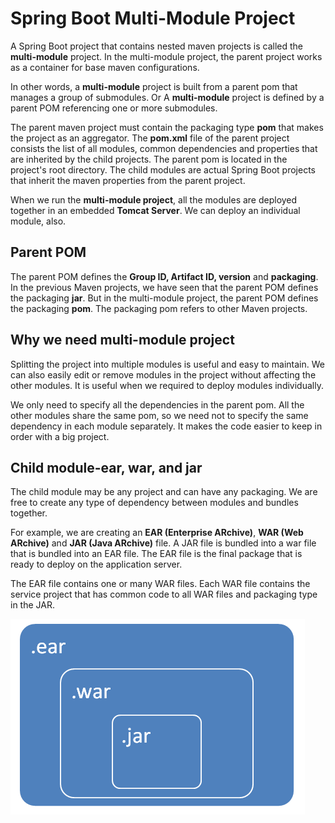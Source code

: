 # Spring Boot Multi-Module Project
A Spring Boot project that contains nested maven projects is called the **multi-module** project. In the multi-module project, the parent project works as a container for base maven configurations.

In other words, a **multi-module** project is built from a parent pom that manages a group of submodules. Or A **multi-module** project is defined by a parent POM referencing one or more submodules.

The parent maven project must contain the packaging type **pom** that makes the project as an aggregator. The **pom.xml** file of the parent project consists the list of all modules, common dependencies and properties that are inherited by the child projects. The parent pom is located in the project's root directory. The child modules are actual Spring Boot projects that inherit the maven properties from the parent project.

When we run the **multi-module project**, all the modules are deployed together in an embedded **Tomcat Server**. We can deploy an individual module, also.

## Parent POM
The parent POM defines the **Group ID, Artifact ID, version** and **packaging**. In the previous Maven projects, we have seen that the parent POM defines the packaging **jar**. But in the multi-module project, the parent POM defines the packaging **pom**. The packaging pom refers to other Maven projects.

## Why we need multi-module project
Splitting the project into multiple modules is useful and easy to maintain. We can also easily edit or remove modules in the project without affecting the other modules. It is useful when we required to deploy modules individually.

We only need to specify all the dependencies in the parent pom. All the other modules share the same pom, so we need not to specify the same dependency in each module separately. It makes the code easier to keep in order with a big project.

## Child module-ear, war, and jar
The child module may be any project and can have any packaging. We are free to create any type of dependency between modules and bundles together.

For example, we are creating an **EAR (Enterprise ARchive)**, **WAR (Web ARchive)** and **JAR (Java ARchive)** file. A JAR file is bundled into a war file that is bundled into an EAR file. The EAR file is the final package that is ready to deploy on the application server.

The EAR file contains one or many WAR files. Each WAR file contains the service project that has common code to all WAR files and packaging type in the JAR.

![Multi Module Photo](/2_Project_Components/Multi_Module_Project/image/spring-boot-multi-module-project.png)
